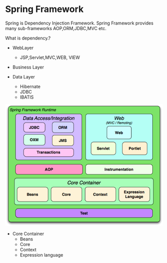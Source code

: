 # Spring Framework


Spring is Dependency Injection Framework.
Spring Framework provides many sub-frameworks AOP,ORM,JDBC,MVC etc.

What is dependency.?

* WebLayer

    * JSP,Servlet,MVC,WEB, VIEW

* Business Layer
 

* Data Layer

    * Hibernate
    * JDBC
    * IBATIS


 
 ![picture alt](img/spring-overview.png "Title is optional")




* Core Container
    * Beans
    * Core
    * Context
    * Expression language